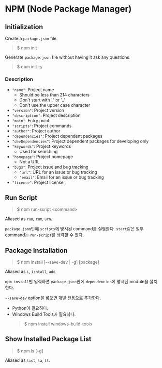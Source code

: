# NPM (Node Package Manager)

## Initialization

Create a `package.json` file.

> $ npm init

Generate `package.json` file without having it ask any questions.

> $ npm init -y

### Description

* `"name"`: Project name
  + Should be less than 214 characters
  + Don't start with '.' or '_'
  + Don't use the upper case character
* `"version"`: Project version
* `"description"`: Project description
* `"main"`: Entry point
* `"scripts"`: Project commands
* `"author"`: Project author
* `"dependencies"`: Project dependent packages
* `"devDependencies"`: Project dependent packages for developing only
* `"keywords"`: Project keywords
  + Used for searching
* `"homepage"`: Project homepage
  + Not a URL
* `"bugs"`: Project issue and bug tracking
  + `"url"`: URL for an issue or bug tracking
  + `"email"`: Email for an issue or bug tracking
* `"license"`: Project license

## Run Script

> $ npm run-script \<command>

Aliased as `run`, `rum`, `urn`.

`package.json`안에 `scripts`에 명시된 command를 실행한다.
`start`같은 일부 command는 `run-script`를 생략할 수 있다.

## Package Installation

> $ npm install [--save-dev | -g] [package]

Aliased as `i`, `isntall`, `add`.

`npm install`만 입력하면 `package.json`안에 `dependencies`에 명시된 module을 설치한다.

`--save-dev` option을 넣으면 개발 전용으로 추가한다.

* Python이 필요하다.
* Windows Build Tools가 필요하다.
  > $ npm install windows-build-tools

## Show Installed Package List

> $ npm ls [-g]

Aliased as `list`, `la`, `ll`.
